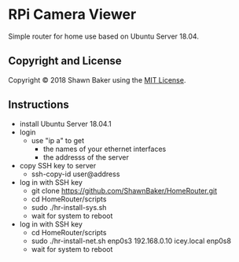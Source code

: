 # RPi Camera Viewer

Simple router for home use based on Ubuntu Server 18.04.

## Copyright and License

Copyright &copy; 2018 Shawn Baker using the [MIT License](https://opensource.org/licenses/MIT).

## Instructions

* install Ubuntu Server 18.04.1
* login
  * use "ip a" to get
    * the names of your ethernet interfaces
    * the addresss of the server
* copy SSH key to server
  * ssh-copy-id user@address
* log in with SSH key
  - git clone https://github.com/ShawnBaker/HomeRouter.git
  - cd HomeRouter/scripts
  - sudo ./hr-install-sys.sh
  - wait for system to reboot
* log in with SSH key
  - cd HomeRouter/scripts
  - sudo ./hr-install-net.sh enp0s3 192.168.0.10 icey.local enp0s8
  - wait for system to reboot
